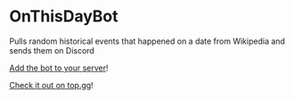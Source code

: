 # OnThisDayBot
Pulls random historical events that happened on a date from Wikipedia and sends them on Discord

[Add the bot to your server](https://discord.com/oauth2/authorize?client_id=804445656088576002&permissions=83968&scope=applications.commands%20bot)!

[Check it out on top.gg](https://top.gg/bot/804445656088576002)!
